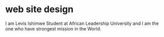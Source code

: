 # web site design
I am Levis Ishimwe Student at African Leadership University and I am the one who have strongest mission in the World.
